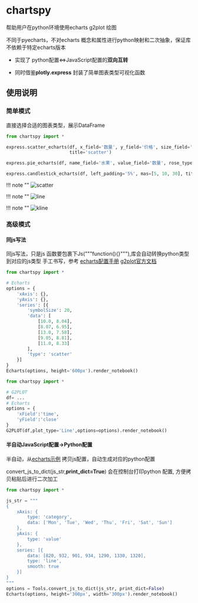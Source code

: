# chartspy

帮助用户在python环境使用echarts g2plot 绘图

不同于pyecharts，不对echarts 概念和属性进行python映射和二次抽象，保证库不依赖于特定echarts版本

* 实现了 python配置<=>JavaScript配置的**双向互转**

* 同时借鉴**plotly.express** 封装了简单图表类型可视化函数



## 使用说明

### 简单模式   
直接选择合适的图表类型，展示DataFrame

```python
from chartspy import *

express.scatter_echarts(df, x_field='数量', y_field='价格', size_field='数量', size_max=50, height='250px',
                        title='scatter')

express.pie_echarts(df, name_field='水果', value_field='数量', rose_type='area', title="pie2", height='350px')

express.candlestick_echarts(df, left_padding='5%', mas=[5, 10, 30], title='平安银行')
```
!!! note ""
    ![scatter](https://github.com/yiliuyan161/echartspy/blob/master/docs/images/scatter.png?raw=true)

!!! note ""
    ![line](https://github.com/yiliuyan161/echartspy/blob/master/docs/images/pie.png?raw=true)

!!! note ""
    ![kline](https://github.com/yiliuyan161/echartspy/blob/master/docs/images/kline.png?raw=true)

### 高级模式

#### 同js写法

同js写法，只是js 函数要包裹下Js("""function(){}"""),库会自动转换python类型到对应的js类型
手工书写，参考 [echarts配置手册](https://echarts.apache.org/zh/option.html#title)
[g2plot官方文档](https://g2plot.antv.vision/zh/docs/manual/plots/line)

```python
from chartspy import *

# Echarts
options = {
    'xAxis': {},
    'yAxis': {},
    'series': [{
        'symbolSize': 20,
        'data': [
            [10.0, 8.04],
            [8.07, 6.95],
            [13.0, 7.58],
            [9.05, 8.81],
            [11.0, 8.33]
        ],
        'type': 'scatter'
    }]
}
Echarts(options, height='600px').render_notebook()
```
```python
from chartspy import *

# G2PLOT
df= ...
# Echarts
options = {
    'xField':'time',
    'yField':'close'
}
G2PLOT(df,plot_type='Line',options=options).render_notebook()
```


#### 半自动JavaScript配置->Python配置

半自动，从[echarts示例](https://echarts.apache.org/examples/zh/index.html) 拷贝js配置，自动生成对应的python配置

convert_js_to_dict(js_str,**print_dict=True**) 会在控制台打印python 配置, 方便拷贝粘贴后进行二次加工

```python
from chartspy import *

js_str = """
{
    xAxis: {
        type: 'category',
        data: ['Mon', 'Tue', 'Wed', 'Thu', 'Fri', 'Sat', 'Sun']
    },
    yAxis: {
        type: 'value'
    },
    series: [{
        data: [820, 932, 901, 934, 1290, 1330, 1320],
        type: 'line',
        smooth: true
    }]
}
"""
options = Tools.convert_js_to_dict(js_str, print_dict=False)
Echarts(options, height='300px', width='300px').render_notebook()
```




